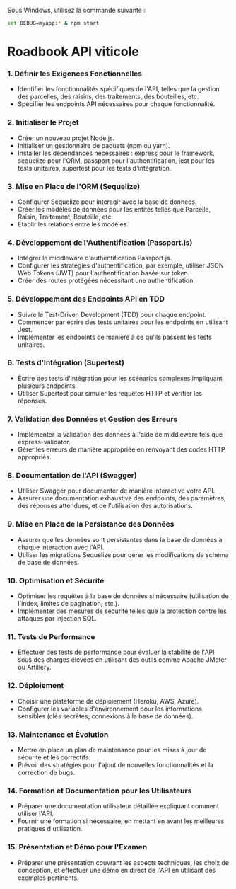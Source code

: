Sous Windows, utilisez la commande suivante :

```bash 
set DEBUG=myapp:* & npm start 
```

# Roadbook API viticole 

### 1. Définir les Exigences Fonctionnelles
- Identifier les fonctionnalités spécifiques de l'API, telles que la gestion des parcelles, des raisins, des traitements, des bouteilles, etc.
- Spécifier les endpoints API nécessaires pour chaque fonctionnalité.
### 2. Initialiser le Projet
- Créer un nouveau projet Node.js.
- Initialiser un gestionnaire de paquets (npm ou yarn).
- Installer les dépendances nécessaires : express pour le framework, sequelize pour l'ORM, passport pour l'authentification, jest pour les tests unitaires, supertest pour les tests d'intégration.
### 3. Mise en Place de l'ORM (Sequelize)
- Configurer Sequelize pour interagir avec la base de données.
- Créer les modèles de données pour les entités telles que Parcelle, Raisin, Traitement, Bouteille, etc.
- Établir les relations entre les modèles.
### 4. Développement de l'Authentification (Passport.js)
- Intégrer le middleware d'authentification Passport.js.
- Configurer les stratégies d'authentification, par exemple, utiliser JSON Web Tokens (JWT) pour l'authentification basée sur token.
- Créer des routes protégées nécessitant une authentification.
### 5. Développement des Endpoints API en TDD
- Suivre le Test-Driven Development (TDD) pour chaque endpoint.
- Commencer par écrire des tests unitaires pour les endpoints en utilisant Jest.
- Implémenter les endpoints de manière à ce qu'ils passent les tests unitaires.
### 6. Tests d'Intégration (Supertest)
- Écrire des tests d'intégration pour les scénarios complexes impliquant plusieurs endpoints.
- Utiliser Supertest pour simuler les requêtes HTTP et vérifier les réponses.
### 7. Validation des Données et Gestion des Erreurs
- Implémenter la validation des données à l'aide de middleware tels que express-validator.
- Gérer les erreurs de manière appropriée en renvoyant des codes HTTP appropriés.
### 8. Documentation de l'API (Swagger)
- Utiliser Swagger pour documenter de manière interactive votre API.
- Assurer une documentation exhaustive des endpoints, des paramètres, des réponses attendues, et de l'utilisation des autorisations.
### 9. Mise en Place de la Persistance des Données
- Assurer que les données sont persistantes dans la base de données à chaque interaction avec l'API.
- Utiliser les migrations Sequelize pour gérer les modifications de schéma de base de données.
### 10. Optimisation et Sécurité
- Optimiser les requêtes à la base de données si nécessaire (utilisation de l'index, limites de pagination, etc.).
- Implémenter des mesures de sécurité telles que la protection contre les attaques par injection SQL.
### 11. Tests de Performance
- Effectuer des tests de performance pour évaluer la stabilité de l'API sous des charges élevées en utilisant des outils comme Apache JMeter ou Artillery.
### 12. Déploiement
- Choisir une plateforme de déploiement (Heroku, AWS, Azure).
- Configurer les variables d'environnement pour les informations sensibles (clés secrètes, connexions à la base de données).
### 13. Maintenance et Évolution
- Mettre en place un plan de maintenance pour les mises à jour de sécurité et les correctifs.
- Prévoir des stratégies pour l'ajout de nouvelles fonctionnalités et la correction de bugs.
### 14. Formation et Documentation pour les Utilisateurs
- Préparer une documentation utilisateur détaillée expliquant comment utiliser l'API.
- Fournir une formation si nécessaire, en mettant en avant les meilleures pratiques d'utilisation.
### 15. Présentation et Démo pour l'Examen
- Préparer une présentation couvrant les aspects techniques, les choix de conception, et effectuer une démo en direct de l'API en utilisant des exemples pertinents.